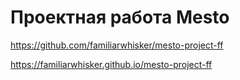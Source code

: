 # Проектная работа Mesto

https://github.com/familiarwhisker/mesto-project-ff

https://familiarwhisker.github.io/mesto-project-ff

